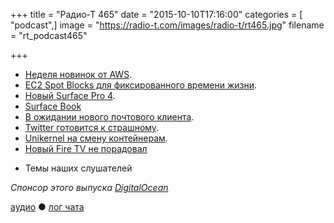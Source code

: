 +++
title = "Радио-Т 465"
date = "2015-10-10T17:16:00"
categories = [ "podcast",]
image = "https://radio-t.com/images/radio-t/rt465.jpg"
filename = "rt_podcast465"

+++

* [Неделя новинок от AWS](https://aws.amazon.com/about-aws/whats-new/2015/).
* [EC2 Spot Blocks для фиксированного времени жизни](https://aws.amazon.com/blogs/aws/new-ec2-spot-blocks-for-defined-duration-workloads/).
* [Новый Surface Pro 4](http://www.theverge.com/2015/10/6/9461259/microsoft-surface-pro-4-announced-hands-on-video-release-date).
* [Surface Book](http://www.theverge.com/2015/10/6/9454051/microsoft-surface-laptop-announced-specs-price-release-date)
* [В ожидании нового почтового клиента](http://thenextweb.com/apps/2015/10/05/nylas-n1-could-do-for-email-apps-what-google-chrome-did-for-browsing-the-web/).
* [Twitter готовится к страшному](http://arstechnica.com/business/2015/10/report-twitter-prepping-for-company-wide-layoffs-next-week/).
* [Unikernel на смену контейнерам](http://viethip.com/2015/10/10/why-unikernels-might-kill-containers-in-five-years/).
* [Новый Fire TV не порадовал](http://social.techcrunch.com/2015/10/09/the-new-amazon-fire-tv-is-a-hi-resolution-box-that-does-it-all/)
- Темы наших слушателей

_Спонсор этого выпуска [DigitalOcean](https://www.digitalocean.com)_

[аудио](http://cdn.radio-t.com/rt_podcast465.mp3) ● [лог чата](http://chat.radio-t.com/logs/radio-t-465.html)
<audio src="http://cdn.radio-t.com/rt_podcast465.mp3" preload="none"></audio>
